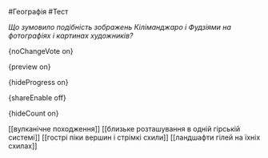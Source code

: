#Географія #Тест

*Що зумовило подібність зображень Кіліманджаро і Фудзіями на фотографіях і картинах художників?*

{noChangeVote on}

{preview on}

{hideProgress on}

{shareEnable off}

{hideCount on}

[[вулканічне походження]]
[[близьке розташування в одній гірській системі]]
[[гострі піки вершин і стрімкі схили]]
[[ландшафти гілей на їхніх схилах]]
